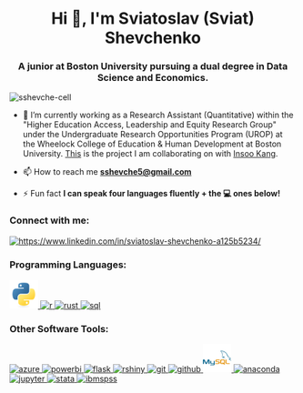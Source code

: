 <h1 align="center">Hi 👋, I'm Sviatoslav (Sviat) Shevchenko</h1>
<h3 align="center">A junior at Boston University pursuing a dual degree in Data Science and Economics.</h3>

<p align="left"> <img src="https://komarev.com/ghpvc/?username=sshevche-cell&label=Profile%20views&color=0e75b6&style=flat" alt="sshevche-cell" /> </p>

- 🔭 I’m currently working as a Research Assistant (Quantitative) within the "Higher Education Access, Leadership and Equity Research Group" under the Undergraduate Research Opportunities Program (UROP) at the Wheelock College of Education & Human Development at Boston University. [This](https://insookang.shinyapps.io/Gordan_Marshall_Project/) is the project I am collaborating on with [Insoo Kang](https://www.linkedin.com/in/kang-insoo/).

- 📫 How to reach me **sshevche5@gmail.com**

- ⚡ Fun fact **I can speak four languages fluently + the 💻 ones below!**

<h3 align="left">Connect with me:</h3>
<p align="left">
<a href="https://linkedin.com/in/https://www.linkedin.com/in/sviatoslav-shevchenko-a125b5234/" target="blank"><img align="center" src="https://raw.githubusercontent.com/rahuldkjain/github-profile-readme-generator/master/src/images/icons/Social/linked-in-alt.svg" alt="https://www.linkedin.com/in/sviatoslav-shevchenko-a125b5234/" height="30" width="40" /></a>
</p>

<h3 align="left">Programming Languages:</h3>
<p align="left"> <a href="https://www.python.org" target="_blank" rel="noreferrer"> <img src="https://raw.githubusercontent.com/devicons/devicon/master/icons/python/python-original.svg" alt="python" width="50" height="50"/> </a> 
<a href="https://www.r-project.org/" target="_blank" rel="noreferrer"> <img src="https://upload.wikimedia.org/wikipedia/commons/thumb/1/1b/R_logo.svg/1280px-R_logo.svg.png" alt="r" width="50" height="50"/> </a> 
<a href="https://www.rust-lang.org/" target="_blank" rel="noreferrer"> <img src="https://res.cloudinary.com/skillsmatter/image/upload/c_crop,g_custom/v1663934361/df9mcer6d5zwj9hebqkk.png" alt="rust" width="50" height="50"/> </a>
<a href="https://en.wikipedia.org/wiki/SQL" target="_blank" rel="noreferrer"> <img src="https://encrypted-tbn0.gstatic.com/images?q=tbn:ANd9GcSSGcnD9w4iAUeuaR7Gt-0XDyWK7PwuRrbWWQ&s" alt="sql" width="50" height="50"/> </a> </p>

<h3 align="left">Other Software Tools:</h3>
<p align="left"> <a href="https://azure.microsoft.com/en-in/" target="_blank" rel="noreferrer"> <img src="https://swimburger.net/media/ppnn3pcl/azure.png" alt="azure" width="50" height="50"/> </a> 
<a href="https://www.microsoft.com/en-us/power-platform/products/power-bi/landing/free-account/?ef_id=_k_Cj0KCQjwsPCyBhD4ARIsAPaaRf1DzmA_vVp37ZBynm1Y57jOvcNdMW00gPdmK5BmxgB6QX45vLwNo6AaAq2ZEALw_wcB_k_&OCID=AIDcmm80atqgos_SEM__k_Cj0KCQjwsPCyBhD4ARIsAPaaRf1DzmA_vVp37ZBynm1Y57jOvcNdMW00gPdmK5BmxgB6QX45vLwNo6AaAq2ZEALw_wcB_k_&gad_source=1&gclid=Cj0KCQjwsPCyBhD4ARIsAPaaRf1DzmA_vVp37ZBynm1Y57jOvcNdMW00gPdmK5BmxgB6QX45vLwNo6AaAq2ZEALw_wcB" target="_blank" rel="noreferrer"> <img src="https://seeklogo.com/images/P/power-bi-icon-logo-E1B451ED39-seeklogo.com.png" alt="powerbi" width="50" height="50"/> </a> 
<a href="https://flask.palletsprojects.com/" target="_blank" rel="noreferrer"> <img src="https://encrypted-tbn0.gstatic.com/images?q=tbn:ANd9GcR9q_lSzc6aMZeRJ_HOCfeBzH5RPbzmuo7cjA&s" alt="flask" width="50" height="50"/> </a> 
<a href="https://shiny.posit.co/" target="_blank" rel="noreferrer"> <img src="https://rstudio.github.io/shiny/reference/figures/logo.png" alt="rshiny" width="50" height="50"/> </a> 
<a href="https://git-scm.com/" target="_blank" rel="noreferrer"> <img src="https://www.vectorlogo.zone/logos/git-scm/git-scm-icon.svg" alt="git" width="50" height="50"/> </a> 
<a href="https://github.com/home?ef_id=_k_Cj0KCQjwsPCyBhD4ARIsAPaaRf2o0645mgO39-ClhekVkJFUJmo6LWTeNTNAuh2F9nTwEj98ONK2QPAaAtFyEALw_wcB_k_&OCID=AIDcmmcwpj1e5v_SEM__k_Cj0KCQjwsPCyBhD4ARIsAPaaRf2o0645mgO39-ClhekVkJFUJmo6LWTeNTNAuh2F9nTwEj98ONK2QPAaAtFyEALw_wcB_k_&gad_source=1&gclid=Cj0KCQjwsPCyBhD4ARIsAPaaRf2o0645mgO39-ClhekVkJFUJmo6LWTeNTNAuh2F9nTwEj98ONK2QPAaAtFyEALw_wcB" target="_blank" rel="noreferrer"> <img src="https://cdn-icons-png.flaticon.com/512/25/25231.png" alt="github" width="50" height="50"/> </a>
<a href="https://www.mysql.com/" target="_blank" rel="noreferrer"> <img src="https://raw.githubusercontent.com/devicons/devicon/master/icons/mysql/mysql-original-wordmark.svg" alt="mysql" width="50" height="50"/> </a> 
<a href="https://www.anaconda.com/" target="_blank" rel="noreferrer"> <img src="https://avatars.githubusercontent.com/u/497012?s=280&v=4" alt="anaconda" width="50" height="50"/> </a>
<a href="https://jupyter.org/" target="_blank" rel="noreferrer"> <img src="https://upload.wikimedia.org/wikipedia/commons/thumb/3/38/Jupyter_logo.svg/1200px-Jupyter_logo.svg.png" alt="jupyter" width="50" height="50"/> </a>
<a href="https://www.stata.com/" target="_blank" rel="noreferrer"> <img src="https://www3.technologyevaluation.com/getattachment/9b7c8017-6430-5cf6-9a92-543c152dcacf/logo.png?source=tw2&ext=.png" alt="stata" width="50" height="50"/> </a>
<a href="https://www.ibm.com/products/spss-statistics/gradpack?adoper=227628_2&utm_content=SRCWW&p1=Search&p4=43700050436737340&p5=e&p9=58700005519276965&gclid=Cj0KCQjwsPCyBhD4ARIsAPaaRf36UCObRLvd4gKW071B-wl_4tc86x5Qz4SCObqwsbSiLu_1OjNHX3UaAoJ9EALw_wcB&gclsrc=aw.ds&adobe_mc_sdid=SDID%3D64A72431AFD84A55-6B2EB92BCCD10A5D%7CMCORGID%3DD10F27705ED7F5130A495C99%40AdobeOrg%7CTS%3D1717358942&adobe_mc_ref=https%3A%2F%2Fwww.google.com%2F" target="_blank" rel="noreferrer"> <img src="https://alternative.me/media/256/ibm-spss-statistics-icon-qucivcgj90p3tsej-c.png" alt="ibmspss" width="50" height="50"/> </a>
</p>



